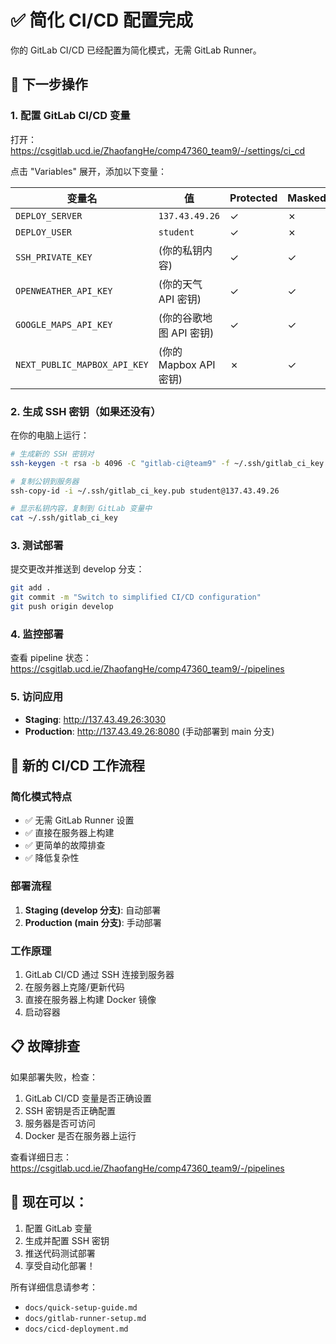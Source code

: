 # ✅ 简化 CI/CD 配置完成

你的 GitLab CI/CD 已经配置为简化模式，无需 GitLab Runner。

## 🚀 下一步操作

### 1. 配置 GitLab CI/CD 变量
打开：https://csgitlab.ucd.ie/ZhaofangHe/comp47360_team9/-/settings/ci_cd

点击 "Variables" 展开，添加以下变量：

| 变量名 | 值 | Protected | Masked |
|--------|---|-----------|---------|
| `DEPLOY_SERVER` | `137.43.49.26` | ✓ | ✗ |
| `DEPLOY_USER` | `student` | ✓ | ✗ |
| `SSH_PRIVATE_KEY` | (你的私钥内容) | ✓ | ✓ |
| `OPENWEATHER_API_KEY` | (你的天气 API 密钥) | ✓ | ✓ |
| `GOOGLE_MAPS_API_KEY` | (你的谷歌地图 API 密钥) | ✓ | ✓ |
| `NEXT_PUBLIC_MAPBOX_API_KEY` | (你的 Mapbox API 密钥) | ✗ | ✓ |

### 2. 生成 SSH 密钥（如果还没有）

在你的电脑上运行：
```bash
# 生成新的 SSH 密钥对
ssh-keygen -t rsa -b 4096 -C "gitlab-ci@team9" -f ~/.ssh/gitlab_ci_key

# 复制公钥到服务器
ssh-copy-id -i ~/.ssh/gitlab_ci_key.pub student@137.43.49.26

# 显示私钥内容，复制到 GitLab 变量中
cat ~/.ssh/gitlab_ci_key
```

### 3. 测试部署

提交更改并推送到 develop 分支：
```bash
git add .
git commit -m "Switch to simplified CI/CD configuration"
git push origin develop
```

### 4. 监控部署

查看 pipeline 状态：
https://csgitlab.ucd.ie/ZhaofangHe/comp47360_team9/-/pipelines

### 5. 访问应用

- **Staging**: http://137.43.49.26:3030
- **Production**: http://137.43.49.26:8080 (手动部署到 main 分支)

## 🔧 新的 CI/CD 工作流程

### 简化模式特点
- ✅ 无需 GitLab Runner 设置
- ✅ 直接在服务器上构建
- ✅ 更简单的故障排查
- ✅ 降低复杂性

### 部署流程
1. **Staging (develop 分支)**: 自动部署
2. **Production (main 分支)**: 手动部署

### 工作原理
1. GitLab CI/CD 通过 SSH 连接到服务器
2. 在服务器上克隆/更新代码
3. 直接在服务器上构建 Docker 镜像
4. 启动容器

## 📋 故障排查

如果部署失败，检查：
1. GitLab CI/CD 变量是否正确设置
2. SSH 密钥是否正确配置
3. 服务器是否可访问
4. Docker 是否在服务器上运行

查看详细日志：
https://csgitlab.ucd.ie/ZhaofangHe/comp47360_team9/-/pipelines

## 🎯 现在可以：
1. 配置 GitLab 变量
2. 生成并配置 SSH 密钥
3. 推送代码测试部署
4. 享受自动化部署！

所有详细信息请参考：
- `docs/quick-setup-guide.md`
- `docs/gitlab-runner-setup.md`
- `docs/cicd-deployment.md`

